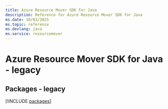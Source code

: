 ```yaml
---
title: Azure Resource Mover SDK for Java
description: Reference for Azure Resource Mover SDK for Java
ms.date: 10/03/2025
ms.topic: reference
ms.devlang: java
ms.service: resourcemover
---
```

# Azure Resource Mover SDK for Java - legacy
## Packages - legacy
[!INCLUDE [packages](resource-mover-index.md)]
